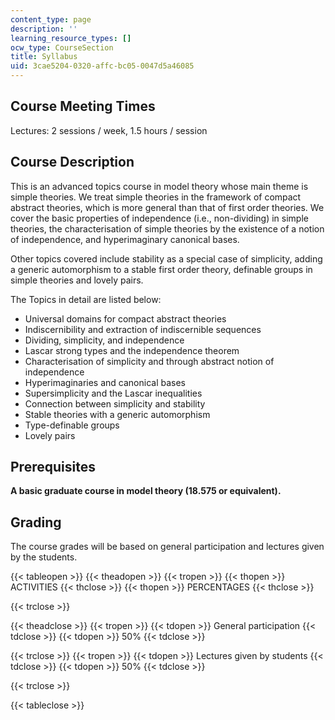 ```yaml
---
content_type: page
description: ''
learning_resource_types: []
ocw_type: CourseSection
title: Syllabus
uid: 3cae5204-0320-affc-bc05-0047d5a46085
---
```


Course Meeting Times
--------------------

Lectures: 2 sessions / week, 1.5 hours / session

Course Description
------------------

This is an advanced topics course in model theory whose main theme is simple theories. We treat simple theories in the framework of compact abstract theories, which is more general than that of first order theories. We cover the basic properties of independence (i.e., non-dividing) in simple theories, the characterisation of simple theories by the existence of a notion of independence, and hyperimaginary canonical bases.

Other topics covered include stability as a special case of simplicity, adding a generic automorphism to a stable first order theory, definable groups in simple theories and lovely pairs.

The Topics in detail are listed below:

*   Universal domains for compact abstract theories
*   Indiscernibility and extraction of indiscernible sequences
*   Dividing, simplicity, and independence
*   Lascar strong types and the independence theorem
*   Characterisation of simplicity and through abstract notion of independence
*   Hyperimaginaries and canonical bases
*   Supersimplicity and the Lascar inequalities
*   Connection between simplicity and stability
*   Stable theories with a generic automorphism
*   Type-definable groups
*   Lovely pairs  
    

Prerequisites
-------------

**A basic graduate course in model theory (18.575 or equivalent).**

Grading
-------

The course grades will be based on general participation and lectures given by the students.

{{< tableopen >}}
{{< theadopen >}}
{{< tropen >}}
{{< thopen >}}
ACTIVITIES
{{< thclose >}}
{{< thopen >}}
PERCENTAGES
{{< thclose >}}

{{< trclose >}}

{{< theadclose >}}
{{< tropen >}}
{{< tdopen >}}
General participation
{{< tdclose >}}
{{< tdopen >}}
50%
{{< tdclose >}}

{{< trclose >}}
{{< tropen >}}
{{< tdopen >}}
Lectures given by students
{{< tdclose >}}
{{< tdopen >}}
50%
{{< tdclose >}}

{{< trclose >}}

{{< tableclose >}}